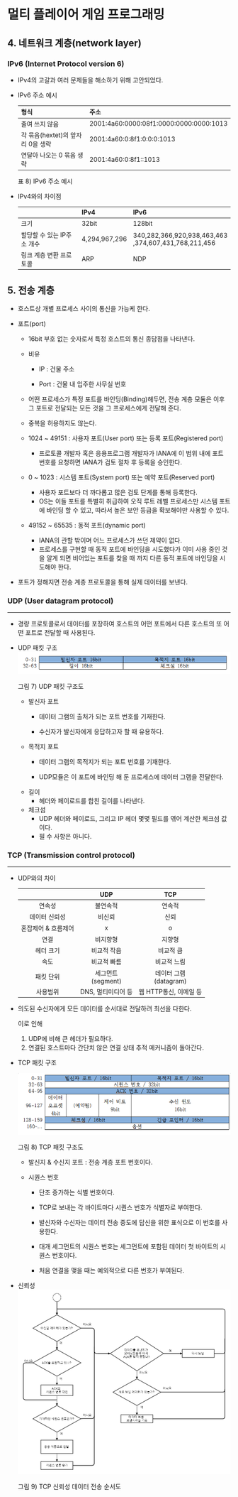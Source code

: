 # 멀티 플레이어 게임 프로그래밍

## 4. 네트워크 계층(network layer)

### IPv6 (Internet Protocol version 6)

- IPv4의 고갈과 여러 문제들을 해소하기 위해 고안되었다.

- IPv6 주소 예시

    | 형식 | 주소 |
    | :- | :- |
    | 줄여 쓰지 않음 | 2001:4a60:0000:08f1:0000:0000:0000:1013 |
    | 각 묶음(hextet)의 앞자리 0을 생략 | 2001:4a60:0:8f1:0:0:0:1013 |
    | 연달아 나오는 0 묶음 생략 | 2001:4a60:0:8f1::1013 |

    표 8) IPv6 주소 예시
    

- IPv4와의 차이점

    |   | IPv4 | IPv6 |
    | - | ---- | ---- |
    | 크기 | 32bit | 128bit |
    | 할당할 수 있는 IP주소 개수 | 4,294,967,296 | 340,282,366,920,938,463,463<br />,374,607,431,768,211,456 |
    | 링크 계층 변환 프로토콜 | ARP | NDP |

## 5. 전송 계층

- 호스트상 개별 프로세스 사이의 통신을 가능케 한다.
 
- 포트(port)
  - 16bit 부호 없는 숫자로서 특정 호스트의 통신 종담점을 나타낸다.
  
  - 비유 
    - IP : 건물 주소
    
    - Port : 건물 내 입주한 사무실 번호
  - 어떤 프로세스가 특정 포트를 바인딩(Binding)해두면, 전송 계층 모듈은 이후 그 포트로 전달되는 모든 것을 그 프로세스에게 전달해 준다.
  - 중복을 허용하지도 않는다.
  - 1024 ~ 49151 : 사용자 포트(User port) 또는 등록 포트(Registered port)
    - 프로토콜 개발자 혹은 응용프로그램 개발자가 IANA에 이 범위 내에 포트 번호를 요청하면 IANA가 검토 절차 후 등록을 승인한다.
  - 0 ~ 1023 : 시스템 포트(System port) 또는 예약 포트(Reserved port)
    - 사용자 포트보다 더 까다롭고 많은 검토 단계를 통해 등록한다.
    - OS는 이들 포트를 특별히 취급하여 오직 루트 레벨 프로세스만 시스템 포트에 바인딩 할 수 있고, 따라서 높은 보안 등급을 확보해야만 사용할 수 있다.
  - 49152 ~ 65535 : 동적 포트(dynamic port)
    - IANA의 관할 밖이며 어느 프로세스가 쓰던 제약이 없다.
    - 프로세스를 구현할 때 동적 포트에 바인딩을 시도했다가 이미 사용 중인 것을 알게 되면 비어있는 포트를 찾을 때 까지 다른 동적 포트에 바인딩을 시도해야 한다.
- 포트가 정해지면 전송 계층 프로토콜을 통해 실제 데이터를 보낸다.
  
### UDP (User datagram protocol)

---

- 경량 프로토콜로서 데이터를 포장하여 호스트의 어떤 포트에서 다른 호스트의 또 어떤 포트로 전달할 때 사용된다.

- UDP 패킷 구조
    ![UDP 패킷 구조도](image/picture_7.png)
    
    그림 7) UDP 패킷 구조도

  - 발신자 포트 
    - 데이터 그램의 출처가 되는 포트 번호를 기재한다.
    
    - 수신자가 발신자에게 응답하고자 할 때 유용하다.
  - 목적지 포트
    - 데이터 그램의 목적지가 되는 포트 번호를 기재한다.
    
    - UDP모듈은 이 포트에 바인딩 해 둔 프로세스에 데이터 그램을 전달한다.
  - 길이
    - 헤더와 페이로드를 합친 길이를 나타낸다.
  - 체크섬
    - UDP 헤더와 페이로드, 그리고 IP 헤더 몇몇 필드를 엮어 계산한 체크섬 값이다.
    - 필 수 사항은 아니다.

### TCP (Transmission control protocol)

---

- UDP와의 차이

    | | UDP | TCP |
    | :-: | :-: | :-: |
    | 연속성 | 불연속적 | 연속적 |
    | 데이터 신뢰성 | 비신뢰 | 신뢰 |
    | 혼잡제어 & 흐름제어 | x | o |
    | 연결 | 비지향형 | 지향형 |
    | 헤더 크기| 비교적 작음 | 비교적 큼 |
    | 속도 | 비교적 빠름 | 비교적 느림 | 
    | 패킷 단위 | 세그먼트<br />(segment) | 데이터 그램<br />(datagram) |
    | 사용범위 | DNS, 멀티미디어 등 | 웹 HTTP통신, 이메일 등 |
- 의도된 수신자에게 모든 데이터를 순서대로 전달하려 최선을 다한다.
  
  이로 인해
  1. UDP에 비해 큰 헤더가 필요하다.
  2. 연결된 호스트마다 간단치 않은 연결 상태 추적 메커니즘이 돌아간다.
 
- TCP 패킷 구조

    ![TCP 패킷 구조도](image/picture_8.png)

    그림 8) TCP 패킷 구조도

    - 발신지 & 수신지 포트 : 전송 계층 포트 번호이다.
   
    - 시퀀스 번호
      - 단조 증가하는 식별 번호이다.
     
      - TCP로 보내는 각 바이트마다 시퀀스 번호가 식별자로 부여한다.
      - 발신자와 수신자는 데이터 전송 중도에 답신을 위한 표식으로 이 번호를 사용한다.
      - 대개 세그먼트의 시퀀스 번호는 세그먼트에 포함된 데이터 첫 바이트의 시퀀스 번호이다.
      - 처음 연결을 맺을 때는 예외적으로 다른 번호가 부여된다.

- 신뢰성
    ![TCP 신뢰성 데이터 전송 순서도](image/picture_9.png)

    그림 9) TCP 신뢰성 데이터 전송 순서도